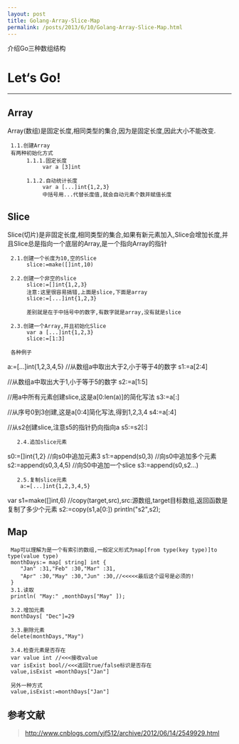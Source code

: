 ```yaml
---
layout: post
title: Golang-Array-Slice-Map
permalink: /posts/2013/6/10/Golang-Array-Slice-Map.html
---
```


介绍Go三种数组结构

# Let‘s Go!
-----
## Array
   Array(数组)是固定长度,相同类型的集合,因为是固定长度,因此大小不能改变.
     
     1.1.创建Array
     有两种初始化方式
          1.1.1.固定长度
               var a [3]int
          
          1.1.2.自动统计长度
               var a [...]int{1,2,3}
               中括号用...代替长度值,就会自动元素个数并赋值长度

## Slice
   Slice(切片)是非固定长度,相同类型的集合,如果有新元素加入,Slice会增加长度,并且Slice总是指向一个底层的Array,是一个指向Array的指针

     2.1.创建一个长度为10,空的Slice
          slice:=make([]int,10)
     
     2.2.创建一个非空的slice
          slice:=[]int{1,2,3}
          注意:这里很容易搞错,上面是slice,下面是array
          slice:=[...]int{1,2,3}

          差别就是在于中括号中的数字,有数字就是array,没有就是slice
     
     2.3.创建一个Array,并且初始化Slice
          var a [...]int{1,2,3}
          slice:=[1:3]
     
     各种例子
 a:=[...]int{1,2,3,4,5}
 //从数组a中取出大于2,小于等于4的数字
 s1:=a[2:4]

 //从数组a中取出大于1,小于等于5的数字
 s2:=a[1:5]

 //用a中所有元素创建slice,这是a[0:len(a)]的简化写法
 s3:=a[:]

 //从序号0到3创建,这是a[0:4]简化写法,得到1,2,3,4
 s4:=a[:4]

 //从s2创建slice,注意s5的指针扔向指向a
 s5:=s2[:]

       2.4.追加slice元素
 s0:=[]int{1,2}
 //向s0中追加元素3
 s1:=append(s0,3)
 //向s0中追加多个元素
 s2:=append(s0,3,4,5)
 //向S0中追加一个slice
 s3:=append(s0,s2...)

       2.5.复制slice元素
        a:=[...]int{1,2,3,4,5}

 var s1=make([]int,6)
  //copy(target,src),src:源数组,target目标数组,返回函数是复制了多少个元素
 s2:=copy(s1,a[0:])
 println("s2",s2);

## Map

     Map可以理解为是一个有索引的数组,一般定义形式为map[from type(key type)]to type(value type)
     monthDays:= map[ string] int {
        "Jan" :31,"Feb" :30,"Mar" :31,
        "Apr" :30,"May" :30,"Jun" :30,//<<<<<最后这个逗号是必须的!
     }
     3.1.读取
     println( "May:" ,monthDays["May" ]);

     3.2.增加元素
     monthDays[ "Dec"]=29

     3.3.删除元素
     delete(monthDays,"May")

     3.4.检查元素是否存在
     var value int //<<<接收value
     var isExist bool//<<<返回true/false标识是否存在
     value,isExist =monthDays["Jan"]

     另外一种方式
     value,isExist:=monthDays["Jan"]
     
## 参考文献
> http://www.cnblogs.com/yjf512/archive/2012/06/14/2549929.html
